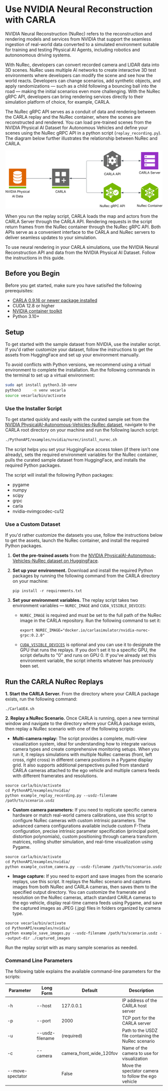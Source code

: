 
# Use NVIDIA Neural Reconstruction with CARLA

NVIDIA Neural Reconstruction (NuRec) refers to the reconstruction and rendering models and services from NVIDIA that support the seamless ingestion of real-world
data converted to a simulated environment suitable for training and testing Physical AI Agents, including robotics and autononomous driving systems.

With NuRec, developers can convert recorded camera and LIDAR data into 3D scenes. NuRec uses multiple AI networks to create
interactive 3D test environments where developers can modify the scene and see how the world reacts. Developers can change scenarios,
add synthetic objects, and apply randomizations — such as a child following a bouncing ball into the road — making the initial scenarios
even more challenging. With the NuRec gRPC API, developers can bring rendering services directly to their simulation platform of choice, for example, CARLA.

The NuRec gRPC API serves as a conduit of data and rendering between the CARLA replay and the NuRec container, where the scenes are reconstructed and rendered. You can load pre-trained scenes from the NVIDIA Physical AI Dataset for Autonomous Vehicles and define your scenes using the NuRec gRPC API in a python script (`replay_recording.py`). The diagram below further illustrates the relationship between NuRec and CARLA. 

![NVIDIA NuRec and CARLA](img/carla-nurec-api.svg)

When you run the replay script, CARLA loads the map and actors from the CARLA Server through the CARLA API. Rendering requests in the script return frames from the NuRec container through the NuRec gRPC API. Both APIs serve as a convenient interface to the CARLA and NuRec servers to deliver seamless updates to your simulation.

To use neural rendering in your CARLA simulations, use the NVIDIA Neural Reconstruction API and data from the NVIDIA Physical AI Dataset. Follow the instructions in this guide.

## Before you Begin

Before you get started, make sure you have satisifed the following prerequisites:

- [CARLA 0.9.16 or newer package installed](https://carla.readthedocs.io/en/latest/start_quickstart/#carla-installation)
- CUDA 12.8 or higher
- [NVIDIA container toolkit](https://docs.nvidia.com/datacenter/cloud-native/container-toolkit/latest/install-guide.html)
- Python 3.10+

## Setup

To get started with the sample dataset from NVIDIA, use the installer script. If you'd rather customize your dataset, follow the instructions to get the assets from HuggingFace and set up your environment manually.

To avoid conflicts with Python versions, we recommend using a virtual environment to complete the installation. Run the following commands in the terminal to set up a virtual environment:

```sh
sudo apt install python3.10-venv
python3     -m venv vecarla
source vecarla/bin/activate
```

### Use the Installer Script

To get started quickly and easily with the curated sample set from the [NVIDIA PhysicalAI-Autonomous-Vehicles-NuRec dataset](https://huggingface.co/datasets/nvidia/PhysicalAI-Autonomous-Vehicles-NuRec), navigate to the CARLA root directory on your machine and run the following launch script:

```bash
./PythonAPI/examples/nvidia/nurec/install_nurec.sh
```

The script helps you set your HuggingFace access token (if there isn't one already), sets the required environment variables for the NuRec container, pulls the curated sample dataset from HuggingFace, and installs the required Python packages.

The script will install the following Python packages:

* pygame
* numpy
* scipy
* grpc
* carla
* nvidia-nvimgcodec-cu12


### Use a Custom Dataset

If you'd rather customize the datasets you use, follow the instructions below to get the assets, launch the NuRec container, and install the required Python packages. 

1. **Get the pre-trained assets** from the [NVIDIA PhysicalAI-Autonomous-Vehicles-NuRec dataset on HuggingFace](https://huggingface.co/datasets/nvidia/PhysicalAI-Autonomous-Vehicles-NuRec).  

2. **Set up your environment.** Download and install the required Python packages by running the following command from the CARLA directory on your machine:  

    ```
    pip install -r requirements.txt
    ```

3. **Set your environment variables.** The replay script takes two environment variables — `NUREC_IMAGE` and `CUDA_VISIBLE_DEVICES`:

    * `NUREC_IMAGE` is required and must be set to the full path of the NuRec image in the CARLA repository. Run the following command to set it:  

        ```
        export NUREC_IMAGE="docker.io/carlasimulator/nvidia-nurec-grpc:0.2.0"
        ```

    * [`CUDA_VISIBLE_DEVICES`](https://docs.nvidia.com/cuda/cuda-c-programming-guide/index.html#env-vars) is optional and you can use it to designate the GPU that runs the replays. If you don't set it to a specific GPU, the script defaults to "0" and runs on GPU 0. If you've already set this environment variable, the script inherits whatever has previously been set.


## Run the CARLA NuRec Replays

**1. Start the CARLA Server.**  From the directory where your CARLA package exists, run the following command:  

```
./CarlaUE4.sh
```

**2. Replay a NuRec Scenario.** Once CARLA is running, open a new terminal window and navigate to the directory where your CARLA package exists, then replay a NuRec scenario with one of the following scripts: 

* **Multi-camera replay:** The script provides a complete, multi-view visualization system, ideal for understanding how to integrate various camera types and create comprehensive monitoring setups. When you run it, it replays simulations with multiple NuRec cameras (front, left cross, right cross) in different camera positions in a Pygame display grid. It also supports additional perspectives pulled from standard CARLA cameras attached to the ego vehicle and multiple camera feeds with different framerates and resolutions.  

```
source carla/bin/activate
cd PythonAPI/examples/nvidia/
python example_replay_recording.py --usdz-filename /path/to/scenario.usdz

```

* **Custom camera parameters:** If you need to replicate specific camera hardware or match real-world camera calibrations, use this script to configure NuRec cameras with custom intrinsic parameters. The advanced camera configurations available include custom F-Theta configuration, precise intrinsic parameter specification (principal point, distortion polynomials), custom positioning through camera transform matrices, rolling shutter simulation, and real-time visualization using Pygame.  


```
source carla/bin/activate
cd PythonAPI/examples/nvidia/
python example_custom_camera.py --usdz-filename /path/to/scenario.usdz
```

* **Image capture:** If you need to export and save images from the scenario replays, use this script. It replays the NuRec scenario and captures images from both NuRec and CARLA cameras, then saves them to the specified output directory. You can customize the framerate and resolution on the NuRec cameras, attach standard CARLA cameras to the ego vehicle, display real-time camera feeds using Pygame, and save the captured images as JPEG (.jpg) files in folders organized by camera type.

```
source vecarla/bin/activate
cd PythonAPI/examples/nvidia/
python example_save_images.py --usdz-filename /path/to/scenario.usdz --output-dir ./captured_images
```

Run the replay script with as many sample scenarios as needed.

### Command Line Parameters

The following table explains the available command-line parameters for the scripts:

| Parameter | Long Form | Default | Description |
|-----------|-----------|---------|-------------|
| -h | --host | 127.0.0.1 | IP address of the CARLA host server |
| -p | --port | 2000 | TCP port for the CARLA server |
| -u | --usdz-filename | (required) | Path to the USDZ file containing the NuRec scenario |
| -c | --camera | camera_front_wide_120fov | Name of the camera to use for visualization |
| --move-spectator | | False | Move the spectator camera to follow the ego vehicle |